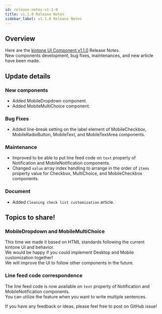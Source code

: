 ```yaml
---
id: release-notes-v1-1-0
title: v1.1.0 Release Notes
sidebar_label: v1.1.0 Release Notes
---
```


## Overview

Here are the [kintone UI Component v1.1.0](https://github.com/kintone-labs/kintone-ui-component/releases/tag/v1.1.0) Release Notes.<br/>
New components development, bug fixes, maintenances, and new article have been made.

## Update details
### New components
- Added MobileDropdown component.
- Added MobileMultiChoice component.

### Bug Fixes
- Added line-break setting on the label element of MobileCheckbox, MobileRadioButton, MobileText, and MobileTextArea components.

### Maintenance
- Improved to be able to put line feed code on `text` property of Notification and MobileNotification components.
- Changed `value` array index handling to arrange in the order of `items` property value for Checkbox, MultiChoice, and MobileCheckbox components.

### Document
- Added `Cleaning check list customization` article.

## Topics to share!
### MobileDropdown and MobileMultiChoice
This time we made it based on HTML standards following the current kintone UI and behavior.<br/>
We would be happy if you could implement Desktop and Mobile customization together!<br/>
We will improve the UI to follow other components in the future.

### Line feed code correspondence
The line feed code is now available on `text` property of Notification and MobileNotification components.<br/>
You can utilize the feature when you want to write multiple sentences.

If you have any feedback or ideas, please feel free to post on GitHub issue!
